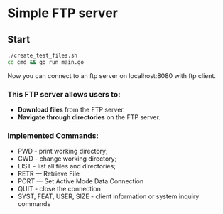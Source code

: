 # Simple FTP server

## Start

```bash
./create_test_files.sh
cd cmd && go run main.go
```

Now you can connect to an ftp server on localhost:8080 with ftp client.

### This FTP server allows users to:

* **Download files** from the FTP server.
* **Navigate through directories** on the FTP server.

### Implemented Commands:

* PWD - print working directory;
* CWD - change working directory;
* LIST - list all files and directories;
* RETR — Retrieve File
* PORT — Set Active Mode Data Connection
* QUIT - close the connection
* SYST, FEAT, USER, SIZE - client information or system inquiry commands


